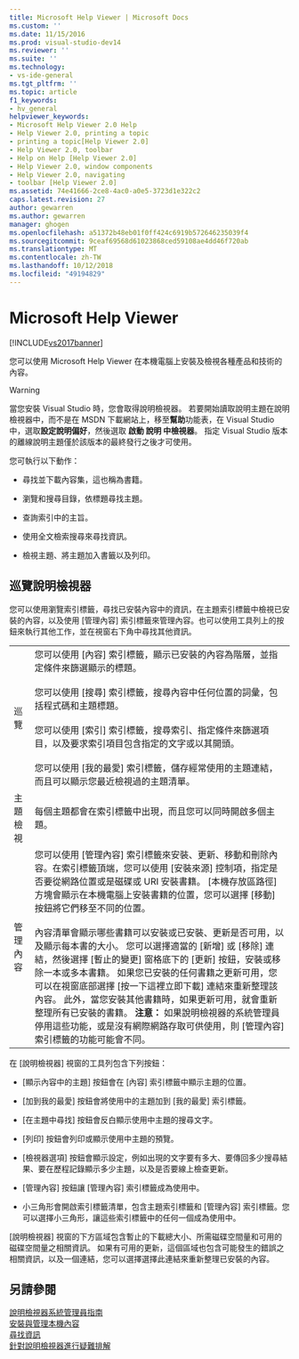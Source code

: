 ```yaml
---
title: Microsoft Help Viewer | Microsoft Docs
ms.custom: ''
ms.date: 11/15/2016
ms.prod: visual-studio-dev14
ms.reviewer: ''
ms.suite: ''
ms.technology:
- vs-ide-general
ms.tgt_pltfrm: ''
ms.topic: article
f1_keywords:
- hv_general
helpviewer_keywords:
- Microsoft Help Viewer 2.0 Help
- Help Viewer 2.0, printing a topic
- printing a topic[Help Viewer 2.0]
- Help Viewer 2.0, toolbar
- Help on Help [Help Viewer 2.0]
- Help Viewer 2.0, window components
- Help Viewer 2.0, navigating
- toolbar [Help Viewer 2.0]
ms.assetid: 74e41666-2ce8-4ac0-a0e5-3723d1e322c2
caps.latest.revision: 27
author: gewarren
ms.author: gewarren
manager: ghogen
ms.openlocfilehash: a51372b48eb01f0ff424c6919b572646235039f4
ms.sourcegitcommit: 9ceaf69568d61023868ced59108ae4dd46f720ab
ms.translationtype: MT
ms.contentlocale: zh-TW
ms.lasthandoff: 10/12/2018
ms.locfileid: "49194829"
---
```

# <a name="microsoft-help-viewer"></a>Microsoft Help Viewer
[!INCLUDE[vs2017banner](../includes/vs2017banner.md)]

您可以使用 Microsoft Help Viewer 在本機電腦上安裝及檢視各種產品和技術的內容。  
  
> [!WARNING]
>  當您安裝 Visual Studio 時，您會取得說明檢視器。 若要開始讀取說明主題在說明檢視器中，而不是在 MSDN 下載網站上，移至**幫助**功能表，在 Visual Studio 中，選取**設定說明偏好**，然後選取 **啟動 說明 中檢視器**。 指定 Visual Studio 版本的離線說明主題僅於該版本的最終發行之後才可使用。  
  
 您可執行以下動作：  
  
-   尋找並下載內容集，這也稱為書籍。  
  
-   瀏覽和搜尋目錄，依標題尋找主題。  
  
-   查詢索引中的主旨。  
  
-   使用全文檢索搜尋來尋找資訊。  
  
-   檢視主題、將主題加入書籤以及列印。  
  
## <a name="navigating-the-help-viewer"></a>巡覽說明檢視器  
 您可以使用瀏覽索引標籤，尋找已安裝內容中的資訊，在主題索引標籤中檢視已安裝的內容，以及使用 [管理內容] 索引標籤來管理內容。也可以使用工具列上的按鈕來執行其他工作，並在視窗右下角中尋找其他資訊。  
  
|||  
|-|-|  
|巡覽|您可以使用 [內容] 索引標籤，顯示已安裝的內容為階層，並指定條件來篩選顯示的標題。<br /><br /> 您可以使用 [搜尋] 索引標籤，搜尋內容中任何位置的詞彙，包括程式碼和主題標題。<br /><br /> 您可以使用 [索引] 索引標籤，搜尋索引、指定條件來篩選項目，以及要求索引項目包含指定的文字或以其開頭。<br /><br /> 您可以使用 [我的最愛] 索引標籤，儲存經常使用的主題連結，而且可以顯示您最近檢視過的主題清單。|  
|主題檢視|每個主題都會在索引標籤中出現，而且您可以同時開啟多個主題。|  
|管理內容|您可以使用 [管理內容] 索引標籤來安裝、更新、移動和刪除內容。在索引標籤頂端，您可以使用 [安裝來源] 控制項，指定是否要從網路位置或是磁碟或 URI 安裝書籍。 [本機存放區路徑] 方塊會顯示在本機電腦上安裝書籍的位置，您可以選擇 [移動] 按鈕將它們移至不同的位置。<br /><br /> 內容清單會顯示哪些書籍可以安裝或已安裝、更新是否可用，以及顯示每本書的大小。 您可以選擇適當的 [新增] 或 [移除] 連結，然後選擇 [暫止的變更] 窗格底下的 [更新] 按鈕，安裝或移除一本或多本書籍。 如果您已安裝的任何書籍之更新可用，您可以在視窗底部選擇 [按一下這裡立即下載] 連結來重新整理該內容。 此外，當您安裝其他書籍時，如果更新可用，就會重新整理所有已安裝的書籍。 **注意：** 如果說明檢視器的系統管理員停用這些功能，或是沒有網際網路存取可供使用，則 [管理內容] 索引標籤的功能可能會不同。|  
  
 在 [說明檢視器] 視窗的工具列包含下列按鈕：  
  
-   [顯示內容中的主題] 按鈕會在 [內容] 索引標籤中顯示主題的位置。  
  
-   [加到我的最愛] 按鈕會將使用中的主題加到 [我的最愛] 索引標籤。  
  
-   [在主題中尋找] 按鈕會反白顯示使用中主題的搜尋文字。  
  
-   [列印] 按鈕會列印或顯示使用中主題的預覽。  
  
-   [檢視器選項] 按鈕會顯示設定，例如出現的文字要有多大、要傳回多少搜尋結果、要在歷程記錄顯示多少主題，以及是否要線上檢查更新。  
  
-   [管理內容] 按鈕讓 [管理內容] 索引標籤成為使用中。  
  
-   小三角形會開啟索引標籤清單，包含主題索引標籤和 [管理內容] 索引標籤。您可以選擇小三角形，讓這些索引標籤中的任何一個成為使用中。  
  
 [說明檢視器] 視窗的下方區域包含暫止的下載總大小、所需磁碟空間量和可用的磁碟空間量之相關資訊。 如果有可用的更新，這個區域也包含可能發生的錯誤之相關資訊，以及一個連結，您可以選擇選擇此連結來重新整理已安裝的內容。  
  
## <a name="see-also"></a>另請參閱  
 [說明檢視器系統管理員指南](../ide/help-viewer-administrator-guide.md)   
 [安裝與管理本機內容](../ide/install-and-manage-local-content.md)   
 [尋找資訊](../ide/locate-information.md)   
 [針對說明檢視器進行疑難排解](../ide/troubleshooting-the-help-viewer.md)



